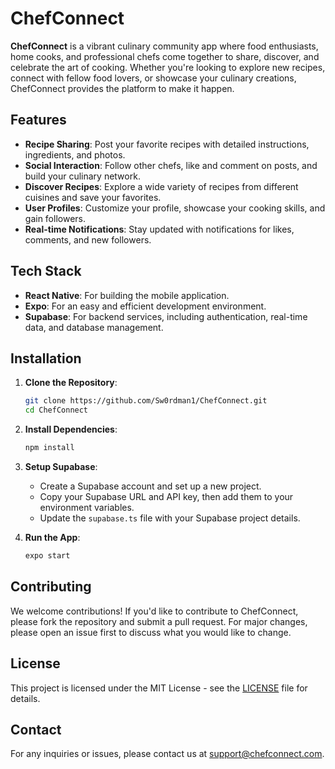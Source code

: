 # ChefConnect

**ChefConnect** is a vibrant culinary community app where food enthusiasts, home cooks, and professional chefs come together to share, discover, and celebrate the art of cooking. Whether you're looking to explore new recipes, connect with fellow food lovers, or showcase your culinary creations, ChefConnect provides the platform to make it happen.

## Features

- **Recipe Sharing**: Post your favorite recipes with detailed instructions, ingredients, and photos.
- **Social Interaction**: Follow other chefs, like and comment on posts, and build your culinary network.
- **Discover Recipes**: Explore a wide variety of recipes from different cuisines and save your favorites.
- **User Profiles**: Customize your profile, showcase your cooking skills, and gain followers.
- **Real-time Notifications**: Stay updated with notifications for likes, comments, and new followers.

## Tech Stack

- **React Native**: For building the mobile application.
- **Expo**: For an easy and efficient development environment.
- **Supabase**: For backend services, including authentication, real-time data, and database management.

## Installation

1. **Clone the Repository**:
    ```bash
    git clone https://github.com/Sw0rdman1/ChefConnect.git
    cd ChefConnect
    ```

2. **Install Dependencies**:
    ```bash
    npm install
    ```

3. **Setup Supabase**:
    - Create a Supabase account and set up a new project.
    - Copy your Supabase URL and API key, then add them to your environment variables.
    - Update the `supabase.ts` file with your Supabase project details.

4. **Run the App**:
    ```bash
    expo start
    ```

## Contributing

We welcome contributions! If you'd like to contribute to ChefConnect, please fork the repository and submit a pull request. For major changes, please open an issue first to discuss what you would like to change.

## License

This project is licensed under the MIT License - see the [LICENSE](LICENSE) file for details.

## Contact

For any inquiries or issues, please contact us at support@chefconnect.com.
